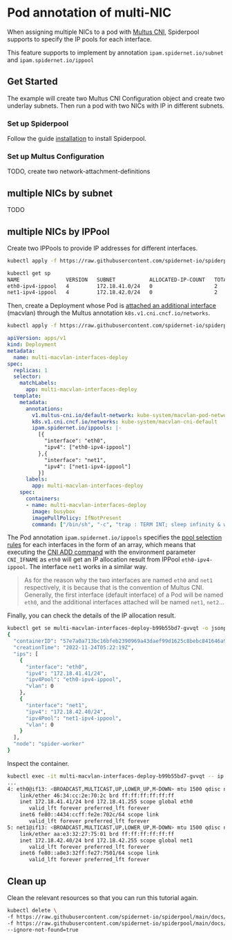 # Pod annotation of multi-NIC

When assigning multiple NICs to a pod with [Multus CNI](https://github.com/k8snetworkplumbingwg/multus-cni), Spiderpool supports to specify the IP pools for each interface.

This feature supports to implement by annotation `ipam.spidernet.io/subnet` and `ipam.spidernet.io/ippool` 

## Get Started

The example will create two Multus CNI Configuration object and create two underlay subnets.
Then run a pod with two NICs with IP in different subnets.

### Set up Spiderpool

Follow the guide [installation](https://github.com/spidernet-io/spiderpool/blob/main/docs/usage/install.md) to install Spiderpool.

### Set up Multus Configuration

TODO, create two network-attachment-definitions

## multiple NICs by subnet

TODO

## multiple NICs by IPPool

Create two IPPools to provide IP addresses for different interfaces.

```bash
kubectl apply -f https://raw.githubusercontent.com/spidernet-io/spiderpool/main/docs/example/multi-interfaces-annotation/different-segment-ipv4-ippools.yaml
```

```bash
kubectl get sp
NAME               VERSION   SUBNET           ALLOCATED-IP-COUNT   TOTAL-IP-COUNT   DISABLE
eth0-ipv4-ippool   4         172.18.41.0/24   0                    2                false
net1-ipv4-ippool   4         172.18.42.0/24   0                    2                false
```

Then, create a Deployment whose Pod is [attached an additional interface](https://github.com/k8snetworkplumbingwg/multus-cni/blob/master/docs/quickstart.md#creating-a-pod-that-attaches-an-additional-interface) (macvlan) through the Multus annotation `k8s.v1.cni.cncf.io/networks`.

```bash
kubectl apply -f https://raw.githubusercontent.com/spidernet-io/spiderpool/main/docs/example/multi-interfaces-annotation/multi-macvlan-interfaces-deploy.yaml
```

```yaml
apiVersion: apps/v1
kind: Deployment
metadata:
  name: multi-macvlan-interfaces-deploy
spec:
  replicas: 1
  selector:
    matchLabels:
      app: multi-macvlan-interfaces-deploy
  template:
    metadata:
      annotations:
        v1.multus-cni.io/default-network: kube-system/macvlan-pod-network
        k8s.v1.cni.cncf.io/networks: kube-system/macvlan-cni-default
        ipam.spidernet.io/ippools: |-
          [{
            "interface": "eth0",
            "ipv4": ["eth0-ipv4-ippool"]
          },{
            "interface": "net1",
            "ipv4": ["net1-ipv4-ippool"]
          }]
      labels:
        app: multi-macvlan-interfaces-deploy
    spec:
      containers:
      - name: multi-macvlan-interfaces-deploy
        image: busybox
        imagePullPolicy: IfNotPresent
        command: ["/bin/sh", "-c", "trap : TERM INT; sleep infinity & wait"]
```

The Pod annotation `ipam.spidernet.io/ippools` specifies the [pool selection rules](TODO) for each interfaces in the form of an array, which means that executing the [CNI ADD command](https://www.cni.dev/docs/spec/#cni-operations) with the environment parameter `CNI_IFNAME` as `eth0` will get an IP allocation result from IPPool `eth0-ipv4-ippool`. The interface `net1` works in a similar way.

> As for the reason why the two interfaces are named `eth0` and `net1` respectively, it is because that is the convention of Multus CNI. Generally, the first interface (default interface) of a Pod will be named `eth0`, and the additional interfaces attached will be named `net1`, `net2`...

Finally, you can check the details of the IP allocation result.

```bash
kubectl get se multi-macvlan-interfaces-deploy-b99b55bd7-gvvqt -o jsonpath='{.status.current}' | jq
{
  "containerID": "57e7a0a713bc16bfeb2390969a43daef99d1625c8bebc841646a90fa854900f3",
  "creationTime": "2022-11-24T05:22:19Z",
  "ips": [
    {
      "interface": "eth0",
      "ipv4": "172.18.41.41/24",
      "ipv4Pool": "eth0-ipv4-ippool",
      "vlan": 0
    },
    {
      "interface": "net1",
      "ipv4": "172.18.42.40/24",
      "ipv4Pool": "net1-ipv4-ippool",
      "vlan": 0
    }
  ],
  "node": "spider-worker"
}
```

Inspect the container.

```bash
kubectl exec -it multi-macvlan-interfaces-deploy-b99b55bd7-gvvqt -- ip a
...
4: eth0@if13: <BROADCAST,MULTICAST,UP,LOWER_UP,M-DOWN> mtu 1500 qdisc noqueue 
    link/ether 46:34:cc:2e:70:2c brd ff:ff:ff:ff:ff:ff
    inet 172.18.41.41/24 brd 172.18.41.255 scope global eth0
       valid_lft forever preferred_lft forever
    inet6 fe80::4434:ccff:fe2e:702c/64 scope link 
       valid_lft forever preferred_lft forever
5: net1@if13: <BROADCAST,MULTICAST,UP,LOWER_UP,M-DOWN> mtu 1500 qdisc noqueue 
    link/ether aa:e3:32:27:75:01 brd ff:ff:ff:ff:ff:ff
    inet 172.18.42.40/24 brd 172.18.42.255 scope global net1
       valid_lft forever preferred_lft forever
    inet6 fe80::a8e3:32ff:fe27:7501/64 scope link 
       valid_lft forever preferred_lft forever
```

## Clean up

Clean the relevant resources so that you can run this tutorial again.

```bash
kubectl delete \
-f https://raw.githubusercontent.com/spidernet-io/spiderpool/main/docs/example/multi-interfaces-annotation/different-segment-ipv4-ippools.yaml \
-f https://raw.githubusercontent.com/spidernet-io/spiderpool/main/docs/example/multi-interfaces-annotation/macvlan-cni-default.yaml \
--ignore-not-found=true
```
